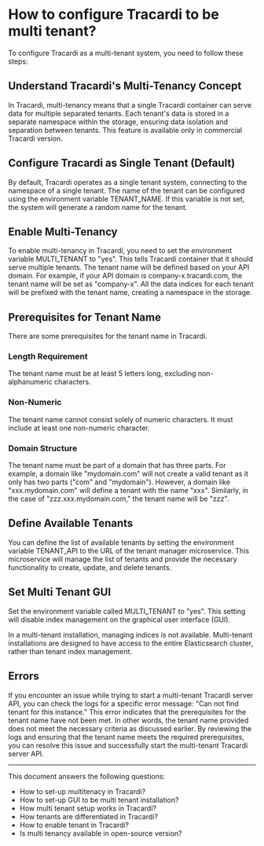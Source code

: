 # How to configure Tracardi to be multi tenant?

To configure Tracardi as a multi-tenant system, you need to follow these steps:

## Understand Tracardi's Multi-Tenancy Concept

In Tracardi, multi-tenancy means that a single Tracardi container can serve data for multiple separated tenants. Each
tenant's data is stored in a separate namespace within the storage, ensuring data isolation and separation between
tenants. This feature is available only in commercial Tracardi version.

## Configure Tracardi as Single Tenant (Default)

By default, Tracardi operates as a single tenant system, connecting to the namespace of a single tenant. The name of the
tenant can be configured using the environment variable TENANT_NAME. If this variable is not set, the system will
generate a random name for the tenant.

## Enable Multi-Tenancy

To enable multi-tenancy in Tracardi, you need to set the environment variable MULTI_TENANT to "yes". This tells Tracardi
container that it should serve multiple tenants. The tenant name will be defined based on your API domain. For example,
if your API domain is company-x.tracardi.com, the tenant name will be set as "company-x". 
All the data indices for each tenant will be prefixed with the tenant name, creating a namespace in the
storage.

## Prerequisites for Tenant Name

There are some prerequisites for the tenant name in Tracardi.

### Length Requirement

The tenant name must be at least 5 letters long, excluding non-alphanumeric characters.

### Non-Numeric

The tenant name cannot consist solely of numeric characters. It must include at least one non-numeric character.

### Domain Structure

The tenant name must be part of a domain that has three parts. For example, a domain like "mydomain.com" will not create
a valid tenant as it only has two parts ("com" and "mydomain"). However, a domain like "xxx.mydomain.com" will define a
tenant with the name "xxx". Similarly, in the case of "zzz.xxx.mydomain.com," the tenant name will be "zzz".

## Define Available Tenants

You can define the list of available tenants by setting the environment variable TENANT_API to the URL of the tenant
manager microservice. This microservice will manage the list of tenants and provide the necessary functionality to
create, update, and delete tenants.

## Set Multi Tenant GUI

Set the environment variable called MULTI_TENANT to "yes". This setting will disable index management on the graphical
user interface (GUI).

In a multi-tenant installation, managing indices is not available. Multi-tenant installations are designed to have
access to the entire Elasticsearch cluster, rather than tenant index management.

## Errors

If you encounter an issue while trying to start a multi-tenant Tracardi server API, you can check the logs for a
specific error message: "Can not find tenant for this instance." This error indicates that the prerequisites for the
tenant name have not been met. In other words, the tenant name provided does not meet the necessary criteria as
discussed earlier. By reviewing the logs and ensuring that the tenant name meets the required prerequisites, you can
resolve this issue and successfully start the multi-tenant Tracardi server API.

---
This document answers the following questions:
- How to set-up multitenacy in Tracardi?
- How to set-up GUI to be multi tenant installation?
- How multi tenant setup works in Tracardi?
- How tenants are differentiated in Tracardi?
- How to enable tenant in Tracardi?
- Is multi tenancy available in open-source version?

